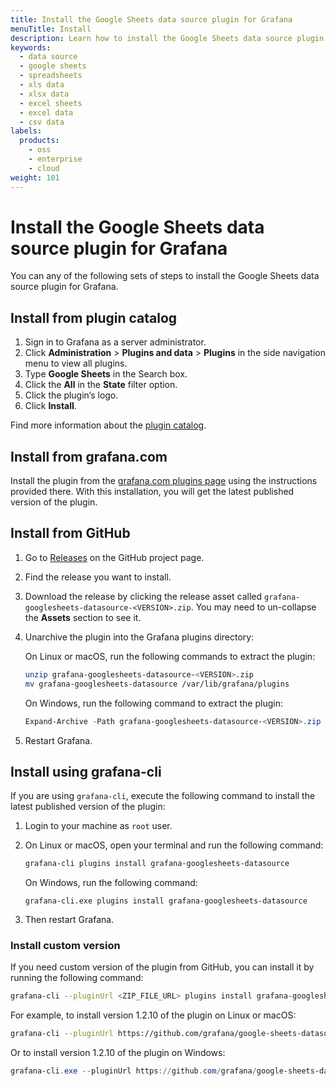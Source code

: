 ```yaml
---
title: Install the Google Sheets data source plugin for Grafana
menuTitle: Install
description: Learn how to install the Google Sheets data source plugin for Grafana
keywords:
  - data source
  - google sheets
  - spreadsheets
  - xls data
  - xlsx data
  - excel sheets
  - excel data
  - csv data
labels:
  products:
    - oss
    - enterprise
    - cloud
weight: 101
---
```


# Install the Google Sheets data source plugin for Grafana

You can any of the following sets of steps to install the Google Sheets data source plugin for Grafana.

## Install from plugin catalog

1. Sign in to Grafana as a server administrator.
1. Click **Administration** > **Plugins and data** > **Plugins** in the side navigation menu to view all plugins.
1. Type **Google Sheets** in the Search box.
1. Click the **All** in the **State** filter option.
1. Click the plugin’s logo.
1. Click **Install**.

Find more information about the [plugin catalog](https://grafana.com/docs/grafana/latest/administration/plugin-management/#plugin-catalog).

## Install from grafana.com

Install the plugin from the [grafana.com plugins page](https://grafana.com/grafana/plugins/grafana-googlesheets-datasource/?tab=installation) using the instructions provided there. With this installation, you will get the latest published version of the plugin.

## Install from GitHub

1. Go to [Releases](https://github.com/grafana/google-sheets-datasource/releases) on the GitHub project page.

1. Find the release you want to install.

1. Download the release by clicking the release asset called `grafana-googlesheets-datasource-<VERSION>.zip`. You may need to un-collapse the **Assets** section to see it.

1. Unarchive the plugin into the Grafana plugins directory:

   On Linux or macOS, run the following commands to extract the plugin:

   ```bash
   unzip grafana-googlesheets-datasource-<VERSION>.zip
   mv grafana-googlesheets-datasource /var/lib/grafana/plugins
   ```

   On Windows, run the following command to extract the plugin:

   ```powershell
   Expand-Archive -Path grafana-googlesheets-datasource-<VERSION>.zip -DestinationPath C:\grafana\data\plugins
   ```

1. Restart Grafana.

## Install using grafana-cli

If you are using `grafana-cli`, execute the following command to install the latest published version of the plugin:

1. Login to your machine as `root` user.

1. On Linux or macOS, open your terminal and run the following command:

   ```bash
   grafana-cli plugins install grafana-googlesheets-datasource
   ```

   On Windows, run the following command:

   ```shell
   grafana-cli.exe plugins install grafana-googlesheets-datasource
   ```

1. Then restart Grafana.

### Install custom version

If you need custom version of the plugin from GitHub, you can install it by running the following command:

```bash
grafana-cli --pluginUrl <ZIP_FILE_URL> plugins install grafana-googlesheets-datasource
```

For example, to install version 1.2.10 of the plugin on Linux or macOS:

```bash
grafana-cli --pluginUrl https://github.com/grafana/google-sheets-datasource/releases/download/v1.2.10/grafana-googlesheets-datasource-1.2.10.zip plugins install grafana-googlesheets-datasource
```

Or to install version 1.2.10 of the plugin on Windows:

```powershell
grafana-cli.exe --pluginUrl https://github.com/grafana/google-sheets-datasource/releases/download/v1.2.10/grafana-googlesheets-datasource-1.2.10.zip plugins install grafana-googlesheets-datasource
```
